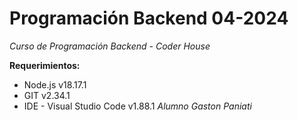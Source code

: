 # Programación Backend 04-2024
*Curso de Programación Backend - Coder House*

**Requerimientos:**
- Node.js v18.17.1
- GIT v2.34.1
- IDE - Visual Studio Code v1.88.1
*Alumno Gaston Paniati*
